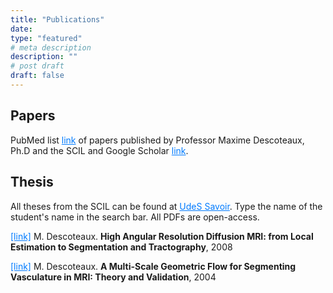 ```yaml
---
title: "Publications"
date:
type: "featured"
# meta description
description: ""
# post draft
draft: false
---
```

<style>
  .highlight-link {
    color: #007bff !important;
  }
</style>


## Papers

PubMed list <a href="https://pubmed.ncbi.nlm.nih.gov/?term=%22Descoteaux%20M.%22&sort=date" class="highlight-link">link</a> of papers published by Professor Maxime Descoteaux, Ph.D and the SCIL and Google Scholar <a href="https://scholar.google.com/citations?hl=en&user=ohzG9ScAAAAJ" class="highlight-link">link</a>.


## Thesis

All theses from the SCIL can be found at <a href="https://savoirs.usherbrooke.ca" class="highlight-link">UdeS Savoir</a>. Type the name of the student's name in the search bar. All PDFs are open-access. 

<a href="https://www.dropbox.com/scl/fi/st6cko2ik5qjauhcu6ftp/DescoteauxPhDthesis.pdf?rlkey=2ucpt5m4hhoyukn83zmbpohek&dl=0" class="highlight-link">[link]</a> M. Descoteaux. **High Angular Resolution Diffusion MRI: from Local Estimation to Segmentation and Tractography**, 2008

<a href="https://www.dropbox.com/scl/fi/vyppfr47ryzn5pnqi3wce/descoteaux_msc.pdf?rlkey=239em5mk3rnjguldp4hfsz0nv&dl=0"
class="highlight-link">[link]</a>  M. Descoteaux. **A Multi-Scale Geometric Flow for Segmenting Vasculature in MRI: Theory and Validation**, 2004



